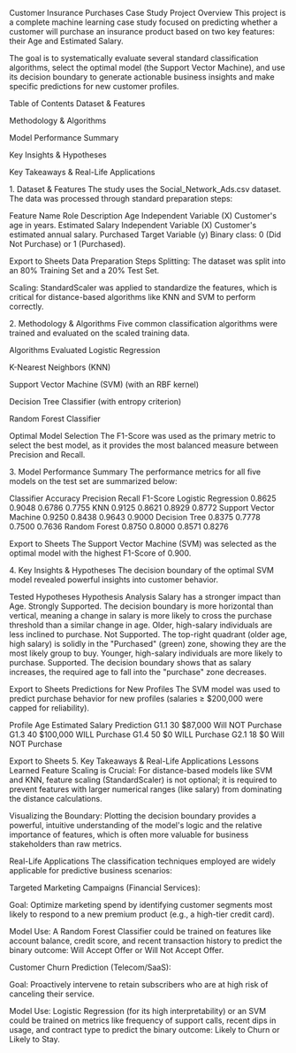 Customer Insurance Purchases Case Study Project Overview This project is
a complete machine learning case study focused on predicting whether a
customer will purchase an insurance product based on two key features:
their Age and Estimated Salary.

The goal is to systematically evaluate several standard classification
algorithms, select the optimal model (the Support Vector Machine), and
use its decision boundary to generate actionable business insights and
make specific predictions for new customer profiles.

Table of Contents Dataset & Features

Methodology & Algorithms

Model Performance Summary

Key Insights & Hypotheses

Key Takeaways & Real-Life Applications

1\. Dataset & Features The study uses the Social_Network_Ads.csv
dataset. The data was processed through standard preparation steps:

Feature Name Role Description Age Independent Variable (X) Customer\'s
age in years. Estimated Salary Independent Variable (X) Customer\'s
estimated annual salary. Purchased Target Variable (y) Binary class: 0
(Did Not Purchase) or 1 (Purchased).

Export to Sheets Data Preparation Steps Splitting: The dataset was split
into an 80% Training Set and a 20% Test Set.

Scaling: StandardScaler was applied to standardize the features, which
is critical for distance-based algorithms like KNN and SVM to perform
correctly.

2\. Methodology & Algorithms Five common classification algorithms were
trained and evaluated on the scaled training data.

Algorithms Evaluated Logistic Regression

K-Nearest Neighbors (KNN)

Support Vector Machine (SVM) (with an RBF kernel)

Decision Tree Classifier (with entropy criterion)

Random Forest Classifier

Optimal Model Selection The F1-Score was used as the primary metric to
select the best model, as it provides the most balanced measure between
Precision and Recall.

3\. Model Performance Summary The performance metrics for all five
models on the test set are summarized below:

Classifier Accuracy Precision Recall F1-Score Logistic Regression 0.8625
0.9048 0.6786 0.7755 KNN 0.9125 0.8621 0.8929 0.8772 Support Vector
Machine 0.9250 0.8438 0.9643 0.9000 Decision Tree 0.8375 0.7778 0.7500
0.7636 Random Forest 0.8750 0.8000 0.8571 0.8276

Export to Sheets The Support Vector Machine (SVM) was selected as the
optimal model with the highest F1-Score of 0.900.

4\. Key Insights & Hypotheses The decision boundary of the optimal SVM
model revealed powerful insights into customer behavior.

Tested Hypotheses Hypothesis Analysis Salary has a stronger impact than
Age. Strongly Supported. The decision boundary is more horizontal than
vertical, meaning a change in salary is more likely to cross the
purchase threshold than a similar change in age. Older, high-salary
individuals are less inclined to purchase. Not Supported. The top-right
quadrant (older age, high salary) is solidly in the \"Purchased\"
(green) zone, showing they are the most likely group to buy. Younger,
high-salary individuals are more likely to purchase. Supported. The
decision boundary shows that as salary increases, the required age to
fall into the \"purchase\" zone decreases.

Export to Sheets Predictions for New Profiles The SVM model was used to
predict purchase behavior for new profiles (salaries ≥ \$200,000 were
capped for reliability).

Profile Age Estimated Salary Prediction G1.1 30 \$87,000 Will NOT
Purchase G1.3 40 \$100,000 WILL Purchase G1.4 50 \$0 WILL Purchase G2.1
18 \$0 Will NOT Purchase

Export to Sheets 5. Key Takeaways & Real-Life Applications Lessons
Learned Feature Scaling is Crucial: For distance-based models like SVM
and KNN, feature scaling (StandardScaler) is not optional; it is
required to prevent features with larger numerical ranges (like salary)
from dominating the distance calculations.

Visualizing the Boundary: Plotting the decision boundary provides a
powerful, intuitive understanding of the model\'s logic and the relative
importance of features, which is often more valuable for business
stakeholders than raw metrics.

Real-Life Applications The classification techniques employed are widely
applicable for predictive business scenarios:

Targeted Marketing Campaigns (Financial Services):

Goal: Optimize marketing spend by identifying customer segments most
likely to respond to a new premium product (e.g., a high-tier credit
card).

Model Use: A Random Forest Classifier could be trained on features like
account balance, credit score, and recent transaction history to predict
the binary outcome: Will Accept Offer or Will Not Accept Offer.

Customer Churn Prediction (Telecom/SaaS):

Goal: Proactively intervene to retain subscribers who are at high risk
of canceling their service.

Model Use: Logistic Regression (for its high interpretability) or an SVM
could be trained on metrics like frequency of support calls, recent dips
in usage, and contract type to predict the binary outcome: Likely to
Churn or Likely to Stay.
